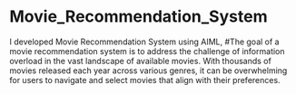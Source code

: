 # Movie_Recommendation_System
I developed Movie Recommendation System using AIML,
#The goal of a movie recommendation system is to address the challenge of information overload in the vast landscape of available movies. With thousands of movies released each year across various genres, it can be overwhelming for users to navigate and select movies that align with their preferences.

